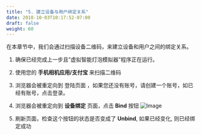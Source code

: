 ```yaml
---
title: "5. 建立设备与用户绑定关系"
date: 2018-10-03T10:17:52-07:00
draft: false
weight: 60
---
```


在本章节中，我们会通过扫描设备二维码，来建立设备和用户之间的绑定关系。

1.	确保已经完成上一步且”虚拟智能灯泡模拟器”程序正在运行。

2.	使用您的 **手机相机应用/支付宝** 来扫描二维码

3.	浏览器会被重定向到 登陆页面 ，如果您还没有账号，请创建一个账号，如已经有账号，点击登录。

4.	浏览器会被重定向到 **设备绑定** 页面，点击 **Bind** 按钮 
![Image](/images/png/018.png)

5.	刷新页面，检查这个按钮的状态是否变成了 **Unbind**, 如果已经变化, 则已经绑定成功